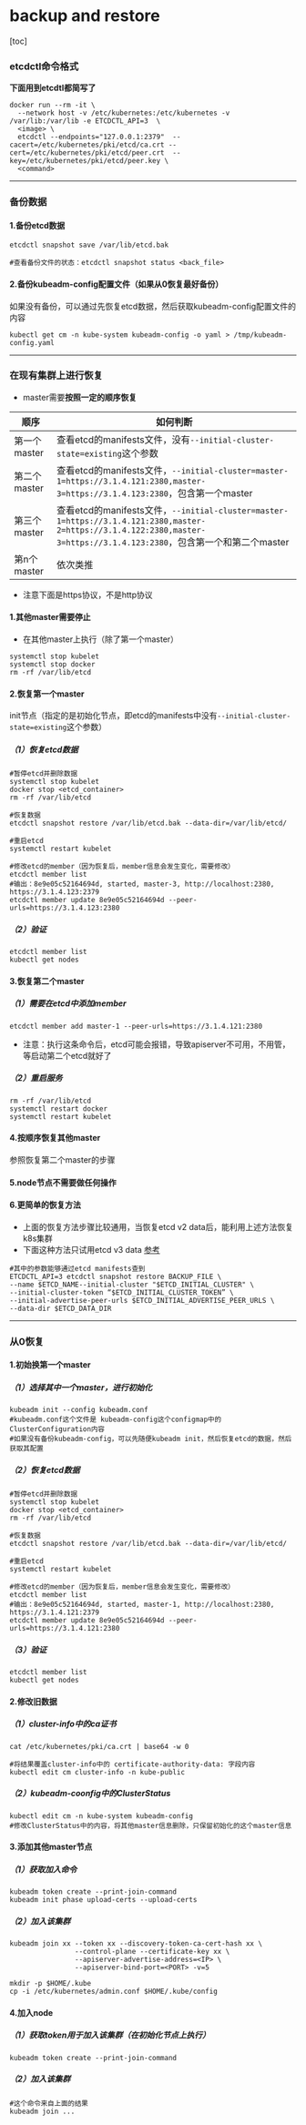 # backup and restore

[toc]

### etcdctl命令格式

**下面用到etcdtl都简写了**

```shell
docker run --rm -it \
  --network host -v /etc/kubernetes:/etc/kubernetes -v /var/lib:/var/lib -e ETCDCTL_API=3  \
  <image> \
  etcdctl --endpoints="127.0.0.1:2379"  --cacert=/etc/kubernetes/pki/etcd/ca.crt --cert=/etc/kubernetes/pki/etcd/peer.crt  --key=/etc/kubernetes/pki/etcd/peer.key \
  <command>
```

***

### 备份数据

#### 1.备份etcd数据
```shell
etcdctl snapshot save /var/lib/etcd.bak

#查看备份文件的状态：etcdctl snapshot status <back_file>
```

#### 2.备份kubeadm-config配置文件（如果从0恢复最好备份）
如果没有备份，可以通过先恢复etcd数据，然后获取kubeadm-config配置文件的内容
```shell
kubectl get cm -n kube-system kubeadm-config -o yaml > /tmp/kubeadm-config.yaml
```

***

### 在现有集群上进行恢复

* master需要**按照一定的顺序恢复**

|顺序|如何判断|
|-|-|
|第一个master|查看etcd的manifests文件，没有`--initial-cluster-state=existing`这个参数|
|第二个master|查看etcd的manifests文件，`--initial-cluster=master-1=https://3.1.4.121:2380,master-3=https://3.1.4.123:2380`，包含第一个master|
|第三个master|查看etcd的manifests文件，`--initial-cluster=master-1=https://3.1.4.121:2380,master-2=https://3.1.4.122:2380,master-3=https://3.1.4.123:2380`，包含第一个和第二个master|
|第n个master|依次类推|

* 注意下面是https协议，不是http协议

#### 1.其他master需要停止
* 在其他master上执行（除了第一个master）
```shell
systemctl stop kubelet
systemctl stop docker
rm -rf /var/lib/etcd
```

#### 2.恢复第一个master
init节点（指定的是初始化节点，即etcd的manifests中没有`--initial-cluster-state=existing`这个参数）

##### （1）恢复etcd数据

```shell
#暂停etcd并删除数据
systemctl stop kubelet
docker stop <etcd_container>
rm -rf /var/lib/etcd

#恢复数据
etcdctl snapshot restore /var/lib/etcd.bak --data-dir=/var/lib/etcd/

#重启etcd
systemctl restart kubelet

#修改etcd的member（因为恢复后，member信息会发生变化，需要修改）
etcdctl member list
#输出：8e9e05c52164694d, started, master-3, http://localhost:2380, https://3.1.4.123:2379
etcdctl member update 8e9e05c52164694d --peer-urls=https://3.1.4.123:2380
```

##### （2）验证
```shell
etcdctl member list
kubectl get nodes
```

#### 3.恢复第二个master

##### （1）需要在etcd中添加member
```shell
etcdctl member add master-1 --peer-urls=https://3.1.4.121:2380
```
* 注意：执行这条命令后，etcd可能会报错，导致apiserver不可用，不用管，等启动第二个etcd就好了

##### （2）重启服务
```shell
rm -rf /var/lib/etcd
systemctl restart docker
systemctl restart kubelet
```

#### 4.按顺序恢复其他master
参照恢复第二个master的步骤

#### 5.node节点不需要做任何操作

#### 6.更简单的恢复方法
* 上面的恢复方法步骤比较通用，当恢复etcd v2 data后，能利用上述方法恢复k8s集群
* 下面这种方法只试用etcd v3 data
[参考](https://www.mirantis.com/blog/everything-you-ever-wanted-to-know-about-using-etcd-with-kubernetes-v1-6-but-were-afraid-to-ask/)
```shell
#其中的参数能够通过etcd manifests查到
ETCDCTL_API=3 etcdctl snapshot restore BACKUP_FILE \
--name $ETCD_NAME--initial-cluster "$ETCD_INITIAL_CLUSTER" \
--initial-cluster-token “$ETCD_INITIAL_CLUSTER_TOKEN” \
--initial-advertise-peer-urls $ETCD_INITIAL_ADVERTISE_PEER_URLS \
--data-dir $ETCD_DATA_DIR
```

***

### 从0恢复

#### 1.初始换第一个master

##### （1）选择其中一个master，进行初始化
```shell
kubeadm init --config kubeadm.conf
#kubeadm.conf这个文件是 kubeadm-config这个configmap中的ClusterConfiguration内容
#如果没有备份kubeadm-config，可以先随便kubeadm init，然后恢复etcd的数据，然后获取其配置
```

##### （2）恢复etcd数据

```shell
#暂停etcd并删除数据
systemctl stop kubelet
docker stop <etcd_container>
rm -rf /var/lib/etcd

#恢复数据
etcdctl snapshot restore /var/lib/etcd.bak --data-dir=/var/lib/etcd/

#重启etcd
systemctl restart kubelet

#修改etcd的member（因为恢复后，member信息会发生变化，需要修改）
etcdctl member list
#输出：8e9e05c52164694d, started, master-1, http://localhost:2380, https://3.1.4.121:2379
etcdctl member update 8e9e05c52164694d --peer-urls=https://3.1.4.121:2380
```

##### （3）验证
```shell
etcdctl member list
kubectl get nodes
```

#### 2.修改旧数据

##### （1）cluster-info中的ca证书
```shell
cat /etc/kubernetes/pki/ca.crt | base64 -w 0

#将结果覆盖cluster-info中的 certificate-authority-data: 字段内容
kubectl edit cm cluster-info -n kube-public
```

##### （2）kubeadm-coonfig中的ClusterStatus
```shell
kubectl edit cm -n kube-system kubeadm-config
#修改ClusterStatus中的内容，将其他master信息删除，只保留初始化的这个master信息
```

#### 3.添加其他master节点

##### （1）获取加入命令
```shell
kubeadm token create --print-join-command
kubeadm init phase upload-certs --upload-certs
```

##### （2）加入该集群
```shell
kubeadm join xx --token xx --discovery-token-ca-cert-hash xx \
                --control-plane --certificate-key xx \
                --apiserver-advertise-address=<IP> \
                --apiserver-bind-port=<PORT> -v=5

mkdir -p $HOME/.kube
cp -i /etc/kubernetes/admin.conf $HOME/.kube/config
```

#### 4.加入node

##### （1）获取token用于加入该集群（在初始化节点上执行）
```shell
kubeadm token create --print-join-command
```

##### （2）加入该集群
```shell
#这个命令来自上面的结果
kubeadm join ...			
```
